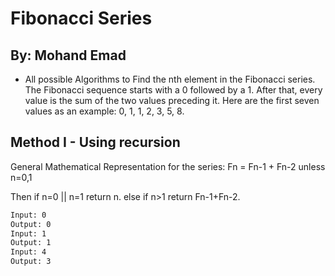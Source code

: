 # Fibonacci Series

## By: Mohand Emad

- All possible Algorithms to Find the nth element in the Fibonacci series. The Fibonacci sequence starts with
a 0 followed by a 1. After that, every value is the sum of the two values
preceding it. Here are the first seven values as an example: 0, 1, 1, 2, 3, 5, 8.

## Method I - Using recursion

General Mathematical Representation for the series: Fn = Fn-1 + Fn-2 unless n=0,1

Then if n=0 || n=1 return n.  else if n>1 return Fn-1+Fn-2.

```txt
Input: 0
Output: 0
Input: 1
Output: 1
Input: 4
Output: 3
```
